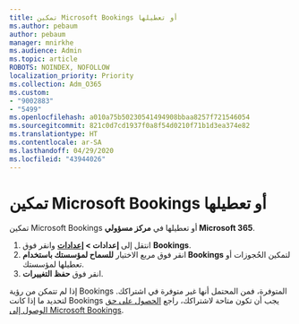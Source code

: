 ```yaml
---
title: تمكين Microsoft Bookings أو تعطيلها
ms.author: pebaum
author: pebaum
manager: mnirkhe
ms.audience: Admin
ms.topic: article
ROBOTS: NOINDEX, NOFOLLOW
localization_priority: Priority
ms.collection: Adm_O365
ms.custom:
- "9002883"
- "5499"
ms.openlocfilehash: a010a75b50230541494908bbaa8257f721546054
ms.sourcegitcommit: 821c0d7cd1937f0a8f54d0210f71b1d3ea374e82
ms.translationtype: HT
ms.contentlocale: ar-SA
ms.lasthandoff: 04/29/2020
ms.locfileid: "43944026"
---
```

# <a name="enable-or-disable-microsoft-bookings"></a>تمكين Microsoft Bookings أو تعطيلها

تمكين Microsoft Bookings أو تعطيلها في **مركز مسؤولي Microsoft 365**.

1. انتقل إلى **إعدادات > [إعدادات](https://admin.microsoft.com/Adminportal/Home?source=applauncher#/Settings/Services)** وانقر فوق **Bookings**.
2. انقر فوق مربع الاختيار **للسماح لمؤسستك باستخدام Bookings** لتمكين الحُجوزات أو تعطيلها لمؤسستك.
3. انقر فوق **حفظ التغييرات**.

إذا لم تتمكن من رؤية Bookings المتوفرة، فمن المحتمل أنها غير متوفرة في اشتراكك. لتحديد ما إذا كانت Bookings يجب أن تكون متاحة لاشتراكك، راجع [الحصول على حق الوصول إلى Microsoft Bookings](https://support.microsoft.com/ar-SA/office/get-access-to-microsoft-bookings-5382dc07-aaa5-45c9-8767-502333b214ce).
